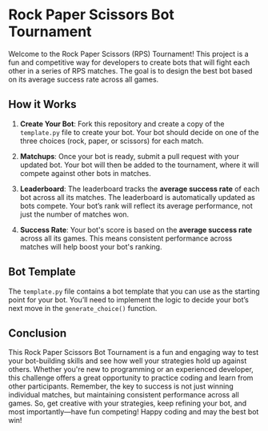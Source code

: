 # Rock Paper Scissors Bot Tournament

Welcome to the Rock Paper Scissors (RPS) Tournament! This project is a fun and competitive way for developers to create bots that will fight each other in a series of RPS matches. The goal is to design the best bot based on its average success rate across all games.

## How it Works

1. **Create Your Bot**: Fork this repository and create a copy of the `template.py` file to create your bot. Your bot should decide on one of the three choices (rock, paper, or scissors) for each match.

2. **Matchups**: Once your bot is ready, submit a pull request with your updated bot. Your bot will then be added to the tournament, where it will compete against other bots in matches.

3. **Leaderboard**: The leaderboard tracks the **average success rate** of each bot across all its matches. The leaderboard is automatically updated as bots compete. Your bot’s rank will reflect its average performance, not just the number of matches won.

4. **Success Rate**: Your bot's score is based on the **average success rate** across all its games. This means consistent performance across matches will help boost your bot's ranking.

## Bot Template

The `template.py` file contains a bot template that you can use as the starting point for your bot. You’ll need to implement the logic to decide your bot’s next move in the `generate_choice()` function.

## Conclusion

This Rock Paper Scissors Bot Tournament is a fun and engaging way to test your bot-building skills and see how well your strategies hold up against others. Whether you're new to programming or an experienced developer, this challenge offers a great opportunity to practice coding and learn from other participants. Remember, the key to success is not just winning individual matches, but maintaining consistent performance across all games. So, get creative with your strategies, keep refining your bot, and most importantly—have fun competing! Happy coding and may the best bot win!
